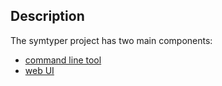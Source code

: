 ## Description
The symtyper project has two main components:
* [command line tool](commands)
* [web UI](webUI)



